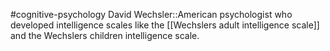 #cognitive-psychology 
David Wechsler::American psychologist who developed intelligence scales like the [[Wechslers adult intelligence scale]] and the Wechslers children intelligence scale.